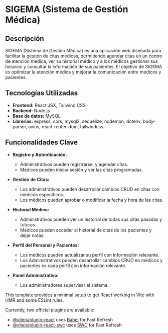 # SIGEMA (Sistema de Gestión Médica)

## Descripción

SIGEMA (Sistema de Gestión Médica) es una aplicación web diseñada para facilitar la gestión de citas médicas, permitiendo agendar citas en un centro de atención medica, ver su historial médico y a los médicos gestionar sus horarios y consultar la información de sus pacientes. El objetivo de SIGEMA es optimizar la atención médica y mejorar la comunicación entre médicos y pacientes.

## Tecnologías Utilizadas

- **Frontend:** React JSX, Tailwind CSS
- **Backend:** Node.js
- **Base de datos:** MySQL
- **Librerías:** express, cors, mysql2, sequelize, nodemon, dotenv, body-parser, axios, react-router-dom, tailwindcss

## Funcionalidades Clave

- **Registro y Autenticación:**
  - Administrativos pueden registrarse, y agendar citas.
  - Médicos pueden iniciar sesión y ver las citas programadas.

- **Gestión de Citas:**
  - Los administrativos pueden desarrollar cambios CRUD en citas con médicos específicos.
  - Los médicos pueden aprobar o modificar la fecha y hora de las citas.

- **Historial Médico:**
  - Administrativos pueden ver un historial de todas sus citas pasadas y futuras.
  - Médicos pueden acceder al historial de citas de los pacientes y dejar notas.

- **Perfil del Personal y Pacientes:**
  - Los médicos pueden actualizar su perfil con información relevante.
  - Los Administrativos pueden desarrollar cambios CRUD en medicos y pacientes es cada perfil con información relevante.

- **Panel Administrativo:**
  - Los administradores supervisar el sistema.

This template provides a minimal setup to get React working in Vite with HMR and some ESLint rules.

Currently, two official plugins are available:

- [@vitejs/plugin-react](https://github.com/vitejs/vite-plugin-react/blob/main/packages/plugin-react/README.md) uses [Babel](https://babeljs.io/) for Fast Refresh
- [@vitejs/plugin-react-swc](https://github.com/vitejs/vite-plugin-react-swc) uses [SWC](https://swc.rs/) for Fast Refresh
